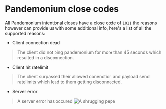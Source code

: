 # Pandemonium close codes

All Pandemonium intentional closes have a close code of `1011` the reasons however
can provide us with some additional info, here's a list of all the supported reasons:

- Client connection dead

> The client did not ping pandemonium for more than 45 seconds which resulted in
a disconnection.

- Client hit ratelimit

> The client surpassed their allowed conenction and payload send ratelimits which
lead to them getting disconnected.

- Server error

> A server error has occured ![A shrugging pepe](https://cdn.discordapp.com/emojis/951370278141841469.webp?size=16&quality=lossless)

